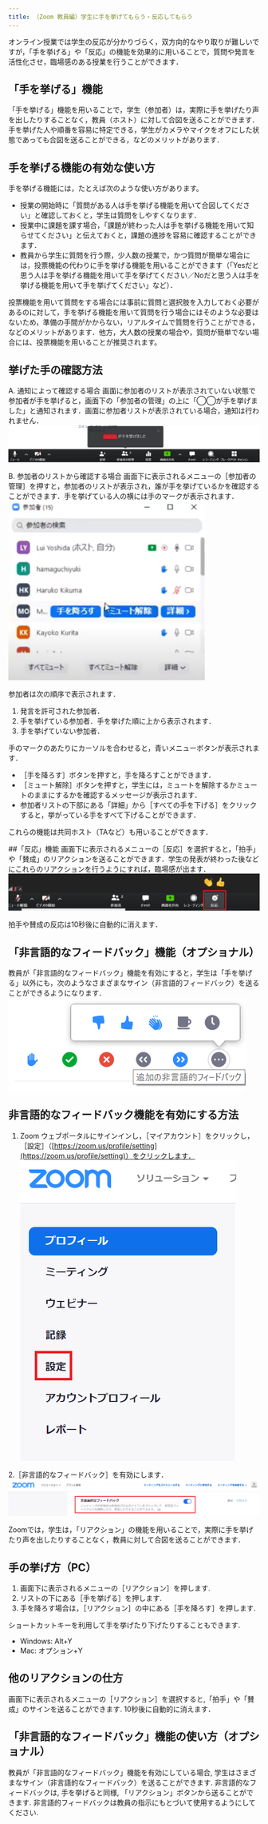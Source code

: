 ```yaml
---
title: （Zoom 教員編）学生に手を挙げてもらう・反応してもらう
---
```


オンライン授業では学生の反応が分かりづらく，双方向的なやり取りが難しいですが，「手を挙げる」や「反応」の機能を効果的に用いることで，質問や発言を活性化させ，臨場感のある授業を行うことができます．


## 「手を挙げる」機能
「手を挙げる」機能を用いることで，学生（参加者）は，実際に手を挙げたり声を出したりすることなく，教員（ホスト）に対して合図を送ることができます．手を挙げた人や順番を容易に特定できる，学生がカメラやマイクをオフにした状態であっても合図を送ることができる，などのメリットがあります．


## 手を挙げる機能の有効な使い方
手を挙げる機能には，たとえば次のような使い方があります。
* 授業の開始時に「質問がある人は手を挙げる機能を用いて合図してください」と確認しておくと，学生は質問をしやすくなります．
* 授業中に課題を課す場合，「課題が終わった人は手を挙げる機能を用いて知らせてください」と伝えておくと，課題の進捗を容易に確認することができます．
* 教員から学生に質問を行う際，少人数の授業で，かつ質問が簡単な場合には，投票機能の代わりに手を挙げる機能を用いることができます（「Yesだと思う人は手を挙げる機能を用いて手を挙げてください／Noだと思う人は手を挙げる機能を用いて手を挙げてください」など）．  

投票機能を用いて質問をする場合には事前に質問と選択肢を入力しておく必要があるのに対して，手を挙げる機能を用いて質問を行う場合にはそのような必要はないため，準備の手間がかからない，リアルタイムで質問を行うことができる，などのメリットがあります．他方，大人数の授業の場合や，質問が簡単でない場合には、投票機能を用いることが推奨されます。


## 挙げた手の確認方法
A. 通知によって確認する場合
画面に参加者のリストが表示されていない状態で参加者が手を挙げると，画面下の「参加者の管理」の上に「◯◯が手を挙げました」と通知されます．画面に参加者リストが表示されている場合，通知は行われません．
![挙げた手を通知によって確認する](img/hand_reaction_faculty_member_1.png)

B. 参加者のリストから確認する場合
画面下に表示されるメニューの［参加者の管理］を押すと，参加者のリストが表示され，誰が手を挙げているかを確認することができます．手を挙げている人の横には手のマークが表示されます．
![挙げた手を参加者のリストから確認する](img/hand_reaction_faculty_member_2.png)

参加者は次の順序で表示されます．
1) 発言を許可された参加者．
2) 手を挙げている参加者．手を挙げた順に上から表示されます．
3) 手を挙げていない参加者．

手のマークのあたりにカーソルを合わせると，青いメニューボタンが表示されます．
* ［手を降ろす］ボタンを押すと，手を降ろすことができます．
* ［ミュート解除］ボタンを押すと，学生には，ミュートを解除するかミュートのままにするかを確認するメッセージが表示されます．
* 参加者リストの下部にある「詳細」から［すべての手を下げる］をクリックすると，挙がっている手をすべて下げることができます．


これらの機能は共同ホスト（TAなど）も用いることができます．


##「反応」機能
画面下に表示されるメニューの［反応］を選択すると，「拍手」や「賛成」のリアクションを送ることができます．学生の発表が終わった後などにこれらのリアクションを行うようにすれば，臨場感が出ます．
![「反応」機能で臨場感を出す](img/hand_reaction_faculty_member_3.png)

拍手や賛成の反応は10秒後に自動的に消えます．


## 「非言語的なフィードバック」機能（オプショナル）
教員が「非言語的なフィードバック」機能を有効にすると，学生は「手を挙げる」以外にも，次のようなさまざまなサイン（非言語的フィードバック）を送ることができるようになります．
![「非言語的なフィードバック」機能](img/hand_reaction_faculty_member_4.png)


## 非言語的なフィードバック機能を有効にする方法
1. Zoom ウェブポータルにサインインし，［マイアカウント］をクリックし，［設定］（[https://zoom.us/profile/setting](https://zoom.us/profile/setting)）をクリックします．
![非言語的なフィードバック機能を有効にするには設定画面で変更](img/hand_reaction_faculty_member_5.png)


2.［非言語的なフィードバック］を有効にします．
![［非言語的なフィードバック］を有効](img/hand_reaction_faculty_member_6.png)


<!--
---
title: （学生編）手を挙げる・反応する
---
-->

Zoomでは，学生は，「リアクション」の機能を用いることで，実際に手を挙げたり声を出したりすることなく，教員に対して合図を送ることができます．


## 手の挙げ方（PC）

1. 画面下に表示されるメニューの［リアクション］を押します.
2. リストの下にある［手を挙げる］を押します.
3. 手を降ろす場合は，［リアクション］の中にある［手を降ろす］を押します.

ショートカットキーを利用して手を挙げたり下げたりすることもできます.  
* Windows: Alt+Y
* Mac: オプション+Y


## 他のリアクションの仕方

画面下に表示されるメニューの［リアクション］を選択すると,「拍手」や「賛成」のサインを送ることができます. 10秒後に自動的に消えます．


## 「非言語的なフィードバック」機能の使い方（オプショナル）
教員が「非言語的なフィードバック」機能を有効にしている場合, 学生はさまざまなサイン（非言語的なフィードバック）を送ることができます. 非言語的なフィードバックは, 手を挙げると同様, 「リアクション」ボタンから送ることができます. 非言語的フィードバックは教員の指示にもとづいて使用するようにしてください.
